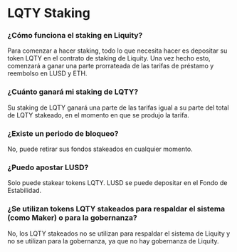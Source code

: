 # LQTY Staking

### ¿Cómo funciona el staking en Liquity?

Para comenzar a hacer staking, todo lo que necesita hacer es depositar su token LQTY en el contrato de staking de Liquity. Una vez hecho esto, comenzará a ganar una parte prorrateada de las tarifas de préstamo y reembolso en LUSD y ETH.

### ¿Cuánto ganará mi staking de LQTY?&#x20;

Su staking de LQTY ganará una parte de las tarifas igual a su parte del total de LQTY stakeado, en el momento en que se produjo la tarifa.

### ¿Existe un periodo de bloqueo?

No, puede retirar sus fondos stakeados en cualquier momento.

### ¿Puedo apostar LUSD?

Solo puede stakear tokens LQTY. LUSD se puede depositar en el Fondo de Estabilidad.

### ¿Se utilizan tokens LQTY stakeados para respaldar el sistema (como Maker) o para la gobernanza?

No, los LQTY stakeados no se utilizan para respaldar el sistema de Liquity y no se utilizan para la gobernanza, ya que no hay gobernanza de Liquity.
